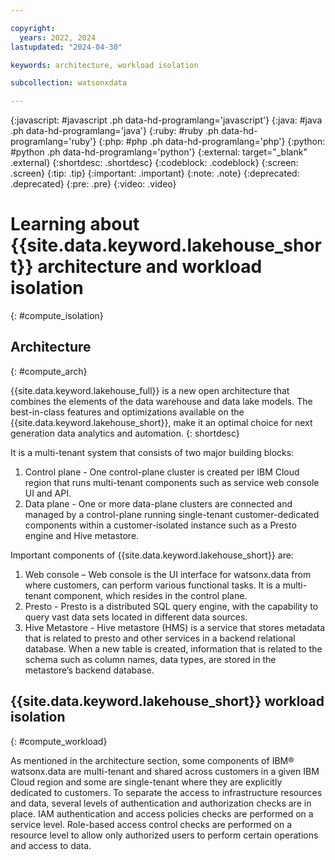```yaml
---

copyright:
  years: 2022, 2024
lastupdated: "2024-04-30"

keywords: architecture, workload isolation

subcollection: watsonxdata

---
```


{:javascript: #javascript .ph data-hd-programlang='javascript'}
{:java: #java .ph data-hd-programlang='java'}
{:ruby: #ruby .ph data-hd-programlang='ruby'}
{:php: #php .ph data-hd-programlang='php'}
{:python: #python .ph data-hd-programlang='python'}
{:external: target="_blank" .external}
{:shortdesc: .shortdesc}
{:codeblock: .codeblock}
{:screen: .screen}
{:tip: .tip}
{:important: .important}
{:note: .note}
{:deprecated: .deprecated}
{:pre: .pre}
{:video: .video}


# Learning about {{site.data.keyword.lakehouse_short}} architecture and workload isolation
{: #compute_isolation}

## Architecture
{: #compute_arch}

{{site.data.keyword.lakehouse_full}} is a new open architecture that combines the elements of the data warehouse and data lake models. The best-in-class features and optimizations available on the {{site.data.keyword.lakehouse_short}}, make it an optimal choice for next generation data analytics and automation.
{: shortdesc}

It is a multi-tenant system that consists of two major building blocks:
1. Control plane - One control-plane cluster is created per IBM Cloud region that runs multi-tenant components such as service web console UI and API.
2. Data plane - One or more data-plane clusters are connected and managed by a control-plane running single-tenant customer-dedicated components within a customer-isolated instance such as a Presto engine and Hive metastore.

Important components of {{site.data.keyword.lakehouse_short}} are:
1. Web console – Web console is the UI interface for watsonx.data from where customers, can perform various functional tasks. It is a multi-tenant component, which resides in the control plane.
2. Presto - Presto is a distributed SQL query engine, with the capability to query vast data sets located in different data sources.
3. Hive Metastore - Hive metastore (HMS) is a service that stores metadata that is related to presto and other services in a backend relational database. When a new table is created, information that is related to the schema such as column names, data types, are stored in the metastore’s backend database.

## {{site.data.keyword.lakehouse_short}} workload isolation
{: #compute_workload}

As mentioned in the architecture section, some components of IBM® watsonx.data are multi-tenant and shared across customers in a given IBM Cloud region and some are single-tenant where they are explicitly dedicated to customers. To separate the access to infrastructure resources and data, several levels of authentication and authorization checks are in place. IAM authentication and access policies checks are performed on a service level. Role-based access control checks are performed on a resource level to allow only authorized users to perform certain operations and access to data.
